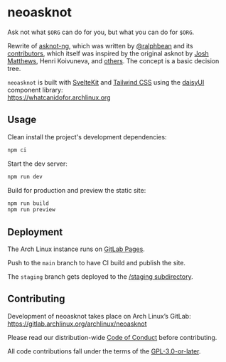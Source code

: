 # neoasknot

Ask not what `$ORG` can do for you, but what you can do for `$ORG`.

Rewrite of [asknot-ng], which was written by [@ralphbean] and its
[contributors][asknot-ng-contribs], which itself was inspired by the
original asknot by [Josh Matthews], Henri Koivuneva, and
[others][asknot-contribs]. The concept is a basic decision tree.

`neoasknot` is built with [SvelteKit] and [Tailwind CSS] using the [daisyUI]
component library: \
<https://whatcanidofor.archlinux.org>

## Usage

Clean install the project's development dependencies:

```sh
npm ci
```

Start the dev server:

```sh
npm run dev
```

Build for production and preview the static site:

```sh
npm run build
npm run preview
```

## Deployment

The Arch Linux instance runs on [GitLab Pages].

Push to the `main` branch to have CI build and publish the site.

The `staging` branch gets deployed to the [/staging subdirectory][staging].

## Contributing

Development of neoasknot takes place on Arch Linux’s GitLab: \
<https://gitlab.archlinux.org/archlinux/neoasknot>

Please read our distribution-wide [Code of Conduct] before contributing.

All code contributions fall under the terms of the [GPL-3.0-or-later][license].

[@ralphbean]: http://threebean.org
[asknot-contribs]: https://github.com/jdm/asknot/contributors
[asknot-ng]: https://whatcanidoforfedora.org
[asknot-ng-contribs]: https://github.com/fedora-infra/asknot-ng/graphs/contributors
[code of conduct]: https://terms.archlinux.org/docs/code-of-conduct/
[daisyui]: https://daisyui.com/
[gitlab pages]: https://docs.gitlab.com/ee/user/project/pages/
[josh matthews]: https://www.joshmatthews.net
[license]: https://gitlab.archlinux.org/main/neoasknot/-/blob/archlinux/LICENSE
[staging]: https://whatcanidofor.archlinux.org/staging
[sveltekit]: https://kit.svelte.dev
[tailwind css]: https://tailwindcss.com
